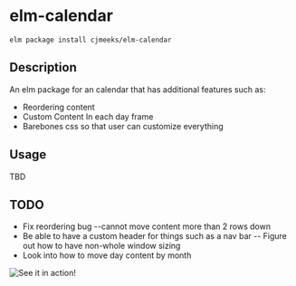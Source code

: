 # elm-calendar

```shell
elm package install cjmeeks/elm-calendar
```

## Description
An elm package for an calendar that has additional features such as:
* Reordering content
* Custom Content In each day frame
* Barebones css so that user can customize everything


## Usage

TBD


## TODO

* Fix reordering bug --cannot move content more than 2 rows down
* Be able to have a custom header for things such as a nav bar -- Figure out how to have non-whole window sizing
* Look into how to move day content by month

![See it in action!](https://i.gyazo.com/93b1460787732710eb21e3e2a4cc96cd.gif)